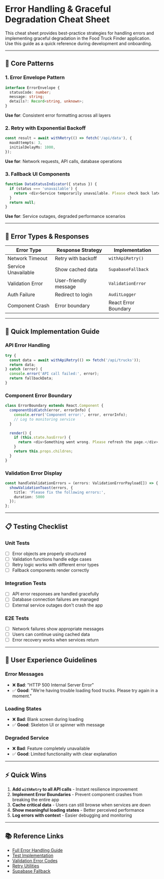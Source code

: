 # Error Handling & Graceful Degradation Cheat Sheet

This cheat sheet provides best-practice strategies for handling errors and implementing graceful degradation in the Food Truck Finder application. Use this guide as a quick reference during development and onboarding.

---

## 🎯 Core Patterns

### 1. Error Envelope Pattern
```typescript
interface ErrorEnvelope {
  statusCode: number;
  message: string;
  details?: Record<string, unknown>;
}
```
**Use for**: Consistent error formatting across all layers

### 2. Retry with Exponential Backoff
```typescript
const result = await withRetry(() => fetch('/api/data'), {
  maxAttempts: 3,
  initialDelayMs: 1000,
});
```
**Use for**: Network requests, API calls, database operations

### 3. Fallback UI Components
```typescript
function DataStatusIndicator({ status }) {
  if (status === 'unavailable') {
    return <div>Service temporarily unavailable. Please check back later.</div>;
  }
  return null;
}
```
**Use for**: Service outages, degraded performance scenarios

---

## 🚨 Error Types & Responses

| Error Type | Response Strategy | Implementation |
|------------|-------------------|----------------|
| Network Timeout | Retry with backoff | `withApiRetry()` |
| Service Unavailable | Show cached data | `SupabaseFallback` |
| Validation Error | User-friendly message | `ValidationError` |
| Auth Failure | Redirect to login | `AuditLogger` |
| Component Crash | Error boundary | React Error Boundary |

---

## 🔧 Quick Implementation Guide

### API Error Handling
```typescript
try {
  const data = await withApiRetry(() => fetch('/api/trucks'));
  return data;
} catch (error) {
  console.error('API call failed:', error);
  return fallbackData;
}
```

### Component Error Boundary
```typescript
class ErrorBoundary extends React.Component {
  componentDidCatch(error, errorInfo) {
    console.error('Component error:', error, errorInfo);
    // Log to monitoring service
  }
  
  render() {
    if (this.state.hasError) {
      return <div>Something went wrong. Please refresh the page.</div>;
    }
    return this.props.children;
  }
}
```

### Validation Error Display
```typescript
const handleValidationErrors = (errors: ValidationErrorPayload[]) => {
  showValidationToast(errors, {
    title: 'Please fix the following errors:',
    duration: 5000
  });
};
```

---

## 📋 Testing Checklist

### Unit Tests
- [ ] Error objects are properly structured
- [ ] Validation functions handle edge cases
- [ ] Retry logic works with different error types
- [ ] Fallback components render correctly

### Integration Tests
- [ ] API error responses are handled gracefully
- [ ] Database connection failures are managed
- [ ] External service outages don't crash the app

### E2E Tests
- [ ] Network failures show appropriate messages
- [ ] Users can continue using cached data
- [ ] Error recovery works when services return

---

## 🎨 User Experience Guidelines

### Error Messages
- ❌ **Bad**: "HTTP 500 Internal Server Error"
- ✅ **Good**: "We're having trouble loading food trucks. Please try again in a moment."

### Loading States
- ❌ **Bad**: Blank screen during loading
- ✅ **Good**: Skeleton UI or spinner with message

### Degraded Service
- ❌ **Bad**: Feature completely unavailable
- ✅ **Good**: Limited functionality with clear explanation

---

## ⚡ Quick Wins

1. **Add `withRetry` to all API calls** - Instant resilience improvement
2. **Implement Error Boundaries** - Prevent component crashes from breaking the entire app
3. **Cache critical data** - Users can still browse when services are down
4. **Show meaningful loading states** - Better perceived performance
5. **Log errors with context** - Easier debugging and monitoring

---

## 📚 Reference Links

- [Full Error Handling Guide](README.md)
- [Test Implementation](../../tests/error-handling/README.md)
- [Validation Error Codes](../../lib/errors/validationError.ts)
- [Retry Utilities](../../lib/utils/withRetry.ts)
- [Supabase Fallback](../../lib/fallback/supabaseFallback.tsx)

